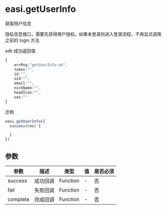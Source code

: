# easi.getUserInfo

获取用户信息

隐私信息接口，需要先获得用户授权。如果未登录则进入登录流程，不再显式调用之前的 login 方法

sdk 成功返回值

```TypeScript
{
    errMsg:"getUserInfo:ok",
    token:"",
    id:"",
    uid:"",
    email:"",
    nickName:"",
    headIcon:"",
    sex:""
}
```

示例

```TypeScript
easi.getUserInfo({
  success(res) {

  }
})
```

## 参数

| 参数     | 描述     | 类型     | 值  | 是否必须 |
| -------- | -------- | -------- | --- | -------- |
| success  | 成功回调 | Function | -   | 否       |
| fail     | 失败回调 | Function | -   | 否       |
| complete | 完成回调 | Function | -   | 否       |
